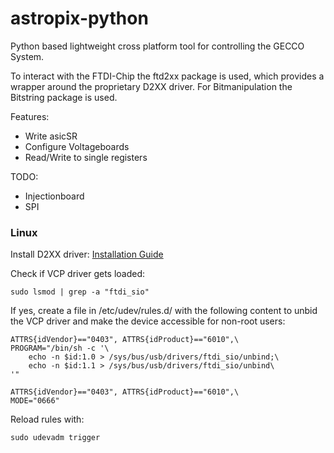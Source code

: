 # astropix-python

Python based lightweight cross platform tool for controlling the GECCO System.

To interact with the FTDI-Chip the ftd2xx package is used, which provides a wrapper around the proprietary D2XX driver.
For Bitmanipulation the Bitstring package is used.

Features:
* Write asicSR
* Configure Voltageboards
* Read/Write to single registers

TODO:
* Injectionboard
* SPI

### Linux
Install D2XX driver: [Installation Guide](https://ftdichip.com/wp-content/uploads/2020/08/AN_220_FTDI_Drivers_Installation_Guide_for_Linux-1.pdf)

Check if VCP driver gets loaded:
    
    sudo lsmod | grep -a "ftdi_sio"

If yes, create a file in /etc/udev/rules.d/ with the following content to unbid the VCP driver and make the device accessible for non-root users:

    ATTRS{idVendor}=="0403", ATTRS{idProduct}=="6010",\
    PROGRAM="/bin/sh -c '\
        echo -n $id:1.0 > /sys/bus/usb/drivers/ftdi_sio/unbind;\
        echo -n $id:1.1 > /sys/bus/usb/drivers/ftdi_sio/unbind\
    '"

    ATTRS{idVendor}=="0403", ATTRS{idProduct}=="6010",\
    MODE="0666"

Reload rules with:

    sudo udevadm trigger
